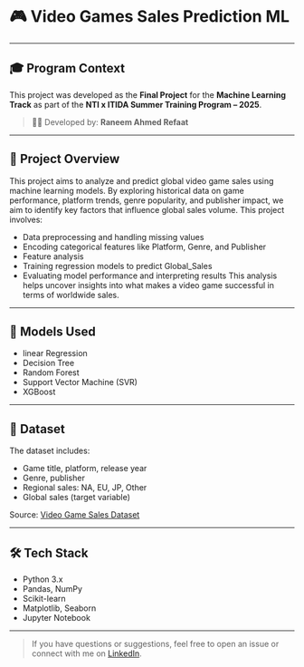 # 🎮 Video Games Sales Prediction ML

---

## 🎓 Program Context

This project was developed as the **Final Project** for the **Machine Learning Track** as part of the **NTI x ITIDA Summer Training Program – 2025**.

> 👨‍💻 Developed by: **Raneem Ahmed Refaat**

---

## 📌 **Project Overview**

This project aims to analyze and predict global video game sales using machine learning models. By exploring historical data on game performance, platform trends, genre popularity, and publisher impact, we aim to identify key factors that influence global sales volume. This project involves:

- Data preprocessing and handling missing values
- Encoding categorical features like Platform, Genre, and Publisher
- Feature analysis
- Training regression models to predict Global_Sales
- Evaluating model performance and interpreting results
This analysis helps uncover insights into what makes a video game successful in terms of worldwide sales.

---

## 🧠 Models Used

- linear Regression 
- Decision Tree
- Random Forest
- Support Vector Machine (SVR)
- XGBoost

---

## 📁 Dataset

The dataset includes:
- Game title, platform, release year
- Genre, publisher
- Regional sales: NA, EU, JP, Other
- Global sales (target variable)

Source: [Video Game Sales Dataset]([https://www.kaggle.com/datasets/gregorut/videogame-sales-with-ratings](https://www.kaggle.com/datasets/zahidmughal2343/video-games-sale))

---

## 🛠️ Tech Stack

- Python 3.x
- Pandas, NumPy
- Scikit-learn
- Matplotlib, Seaborn
- Jupyter Notebook

---
> If you have questions or suggestions, feel free to open an issue or connect with me on [LinkedIn](https://www.linkedin.com/in/raneem-a-refaat-29b7172b1/?lipi=urn%3Ali%3Apage%3Ad_flagship3_profile_view_base_contact_details%3ByL3RebfBRHi%2FDQzDMqloow%3D%3D).

